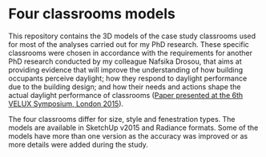 # Four classrooms models
This repository contains the 3D models of the case study classrooms used for most of the analyses carried out for my PhD research. 
These specific classrooms were chosen in accordance with the requirements for another PhD research conducted by my colleague 
Nafsika Drosou, that aims at providing evidence that will improve the understanding of how building occupants 
perceive daylight; how they respond to daylight performance due to the building design; and how their needs and actions 
shape the actual daylight performance of classrooms 
([Paper presented at the 6th VELUX Symposium, London 2015](https://dspace.lboro.ac.uk/2134/19652)).

The four classrooms differ for size, style and fenestration types. The models are available in SketchUp v2015 and Radiance formats.
Some of the models have more than one version as the accuracy was improved or as more details were added during the study.
